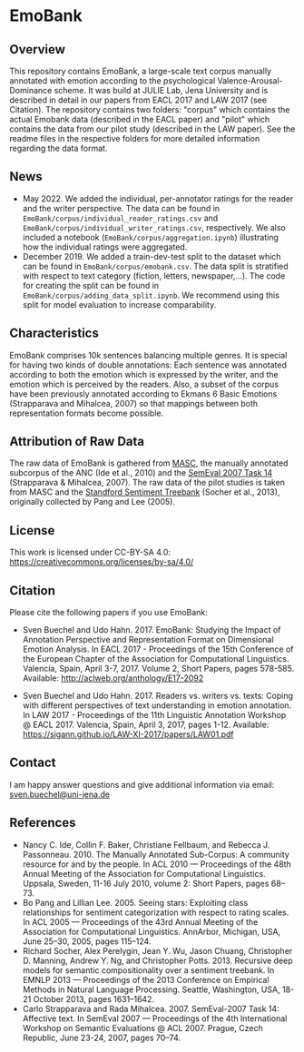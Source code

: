 # EmoBank

## Overview
This repository contains EmoBank, a large-scale text corpus manually annotated with emotion according to the psychological Valence-Arousal-Dominance scheme. It was build at JULIE Lab, Jena University and is described in detail in our papers from EACL 2017 and LAW 2017 (see Citation). The repository contains two folders: "corpus" which contains the actual Emobank data (described in the EACL paper) and "pilot" which contains the data from our pilot study (described in the LAW paper). See the readme files in the respective folders for more detailed information regarding the data format.

## News
* May 2022. We added the individual, per-annotator ratings for the reader and the writer perspective. The data can be found in `EmoBank/corpus/individual_reader_ratings.csv` and  `EmoBank/corpus/individual_writer_ratings.csv`, respectively. We also included a notebook (`EmoBank/corpus/aggregation.ipynb`) illustrating how the individual ratings were aggregated.
* December 2019. We added a train-dev-test split to the  dataset which can be found in `EmoBank/corpus/emobank.csv`. The data split is stratified with respect to text category (fiction, letters, newspaper,...). The code for creating the split can be found in `EmoBank/corpus/adding_data_split.ipynb`. We recommend using this split for model evaluation to increase comparability.

## Characteristics
EmoBank comprises 10k sentences balancing multiple genres. It is special for having two kinds of double annotations: Each sentence was annotated according to both the emotion which is expressed by the writer, and the emotion which is perceived by the readers. Also, a subset of the corpus have been previously annotated according to Ekmans 6 Basic Emotions (Strapparava and Mihalcea, 2007) so that mappings between both representation formats become possible.

## Attribution of Raw Data
The raw data of EmoBank is gathered from [MASC](http://www.anc.org/data/masc/), the manually annotated subcorpus of the ANC (Ide et al., 2010) and the [SemEval 2007 Task 14](http://nlp.cs.swarthmore.edu/semeval/tasks/task14/summary.shtml) (Strapparava & Mihalcea, 2007). The raw data of the pilot studies is taken from MASC and the [Standford Sentiment Treebank](https://nlp.stanford.edu/sentiment/treebank.html) (Socher et al., 2013), originally collected by Pang and Lee (2005).

## License
This work is licensed under CC-BY-SA 4.0: https://creativecommons.org/licenses/by-sa/4.0/

## Citation
Please cite the following papers if you use EmoBank:
* Sven Buechel and Udo Hahn. 2017. EmoBank: Studying the Impact of Annotation Perspective and Representation Format on Dimensional Emotion Analysis. In EACL 2017 - Proceedings of the 15th Conference of the European Chapter of the Association for Computational Linguistics. Valencia, Spain, April 3-7, 2017. Volume 2, Short Papers, pages 578-585. Available: http://aclweb.org/anthology/E17-2092

* Sven Buechel and Udo Hahn. 2017. Readers vs. writers vs. texts: Coping with different perspectives of text understanding in emotion annotation. In LAW 2017 - Proceedings of the 11th Linguistic Annotation Workshop @ EACL 2017. Valencia, Spain, April 3, 2017, pages 1-12. Available: https://sigann.github.io/LAW-XI-2017/papers/LAW01.pdf

## Contact
I am happy answer questions and give additional information via email: sven.buechel@uni-jena.de

## References
* Nancy C. Ide, Collin F. Baker, Christiane Fellbaum, and Rebecca J. Passonneau. 2010. The Manually Annotated Sub-Corpus: A community resource for and by the people. In ACL 2010 — Proceedings of the 48th Annual Meeting of the Association for Computational Linguistics. Uppsala, Sweden, 11-16 July 2010, volume 2: Short Papers, pages 68–73.
* Bo Pang and Lillian Lee. 2005. Seeing stars: Exploiting class relationships for sentiment categorization with respect to rating scales. In ACL 2005 — Proceedings of the 43rd Annual Meeting of the Association for Computational Linguistics. AnnArbor, Michigan, USA, June 25–30, 2005, pages 115–124.
* Richard Socher, Alex Perelygin, Jean Y. Wu, Jason Chuang, Christopher D. Manning, Andrew Y. Ng, and Christopher Potts. 2013. Recursive deep models for semantic compositionality over a sentiment treebank. In EMNLP 2013 — Proceedings of the 2013 Conference on Empirical Methods in Natural Language Processing. Seattle, Washington, USA, 18-21 October 2013, pages 1631–1642.
* Carlo Strapparava and Rada Mihalcea. 2007. SemEval-2007 Task 14: Affective text. In SemEval 2007 — Proceedings of the 4th International Workshop on Semantic Evaluations @ ACL 2007. Prague, Czech Republic, June 23-24, 2007, pages 70–74.


